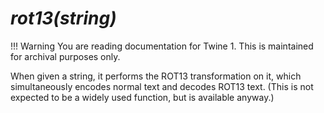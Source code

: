 # *rot13(string)*

!!! Warning
    You are reading documentation for Twine 1. This is maintained for archival purposes only.

When given a string, it performs the ROT13 transformation on it, which simultaneously encodes normal text and decodes ROT13 text. (This is not expected to be a widely used function, but is available anyway.)
